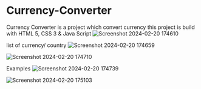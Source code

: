 # Currency-Converter
Currency Converter is a project which convert currency this project is build with HTML 5, CSS 3 &amp; Java Script
![Screenshot 2024-02-20 174610](https://github.com/hrjd-harshit/Currency-Converter/assets/103730985/bb2202cf-c91e-4412-8274-e77fcf2dc479)

list of currency/ country
![Screenshot 2024-02-20 174659](https://github.com/hrjd-harshit/Currency-Converter/assets/103730985/d069d95e-a862-49cd-8705-9947e15056cb)

![Screenshot 2024-02-20 174710](https://github.com/hrjd-harshit/Currency-Converter/assets/103730985/c4a9375a-b2af-4cbc-9be7-1a1fae833778)

Examples
![Screenshot 2024-02-20 174739](https://github.com/hrjd-harshit/Currency-Converter/assets/103730985/8f68efbf-d9ab-478b-8427-f4e142dd32e0)

![Screenshot 2024-02-20 175103](https://github.com/hrjd-harshit/Currency-Converter/assets/103730985/2ca9d723-fdf7-41dd-9950-1b04d970da2f)
